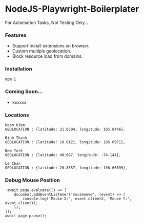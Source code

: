# NodeJS-Playwright-Boilerplater
For Automation Tasks, Not Testing Only...

### Features
- Support install extensions on browser.
- Custom multiple geolocation.
- Block resource load from domains.

### Installation
```bash
npm i
```

### Coming Soon...
- xxxxxx

### Locations

    Hoan Kiem
    GEOLOCATION : {latitude: 21.0304, longitude: 105.8446},
    
    Binh Thanh
    GEOLOCATION : {latitude: 10.8121, longitude: 106.6971},
    
    New York
    GEOLOCATION : {latitude: 40.697, longitude: -74.144},
    
    Le Chan
    GEOLOCATION : {latitude: 20.8357, longitude: 106.66699},

### Debug Mouse Position
     await page.evaluate(() => {
        document.addEventListener('mousemove', (event) => {
            console.log('Mouse X:', event.clientX, 'Mouse Y:', event.clientY);
        });
    });
    await page.pause();

